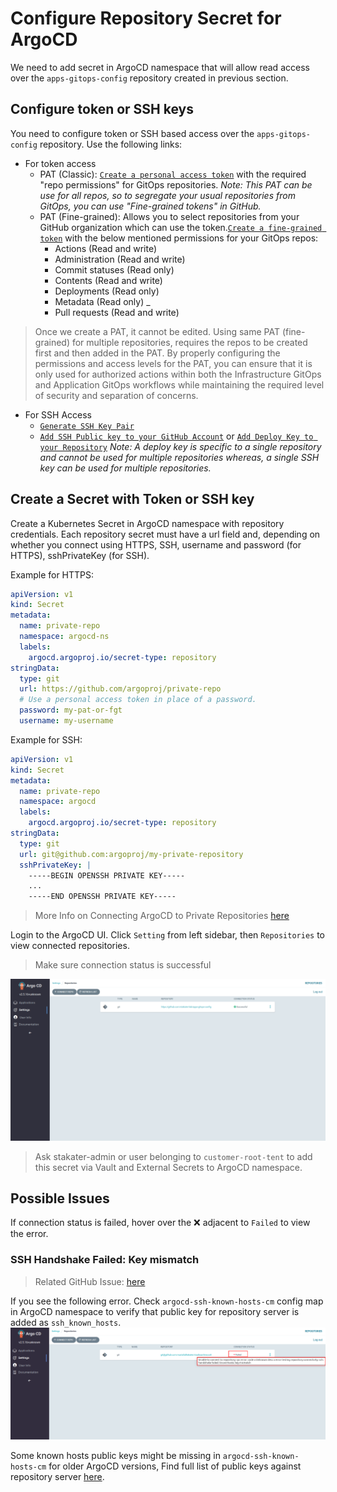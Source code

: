 # Configure Repository Secret for ArgoCD

We need to add secret in ArgoCD namespace that will allow read access over the `apps-gitops-config` repository created in previous section.

## Configure token or SSH keys

You need to configure token or SSH based access over the `apps-gitops-config` repository.
Use the following links:

- For token access
    - PAT (Classic): [`Create a personal access token`](https://docs.github.com/en/enterprise-server@3.4/authentication/keeping-your-account-and-data-secure/creating-a-personal-access-token) with the required "repo permissions" for GitOps repositories. *Note: This PAT can be use for all repos, so to segregate your usual repositories from GitOps, you can use "Fine-grained tokens" in GitHub.*
    - PAT (Fine-grained): Allows you to select repositories from your GitHub organization which can use the token.[`Create a fine-grained token`](https://github.blog/2022-10-18-introducing-fine-grained-personal-access-tokens-for-github/) with the below mentioned permissions for your GitOps repos:
       * Actions (Read and write)
       * Administration (Read and write)
       * Commit statuses (Read only)
       * Contents (Read and write)
       * Deployments (Read only)
       * Metadata (Read only) _
       * Pull requests (Read and write)
> Once we create a PAT, it cannot be edited. Using same PAT (fine-grained) for multiple repositories, requires the repos to be created first and then added in the PAT.
By properly configuring the permissions and access levels for the PAT, you can ensure that it is only used for authorized actions within both the Infrastructure GitOps and Application GitOps workflows while maintaining the required level of security and separation of concerns.  
- For SSH Access
    - [`Generate SSH Key Pair`](https://docs.github.com/en/authentication/connecting-to-github-with-ssh/generating-a-new-ssh-key-and-adding-it-to-the-ssh-agent#generating-a-new-ssh-key)
    - [`Add SSH Public key to your GitHub Account`](https://docs.github.com/en/authentication/connecting-to-github-with-ssh/adding-a-new-ssh-key-to-your-github-account) or [`Add Deploy Key to your Repository`](https://docs.github.com/en/authentication/connecting-to-github-with-ssh/managing-deploy-keys#deploy-keys) 
*Note: A deploy key is specific to a single repository and cannot be used for multiple repositories whereas, a single SSH key can be used for multiple repositories.*
 

## Create a Secret with Token or SSH key

Create a Kubernetes Secret in ArgoCD namespace with repository credentials. Each repository secret must have a url field and, depending on whether you connect using HTTPS, SSH, username and password (for HTTPS), sshPrivateKey (for SSH).

Example for HTTPS:

```yaml
apiVersion: v1
kind: Secret
metadata:
  name: private-repo
  namespace: argocd-ns
  labels:
    argocd.argoproj.io/secret-type: repository
stringData:
  type: git
  url: https://github.com/argoproj/private-repo
  # Use a personal access token in place of a password.
  password: my-pat-or-fgt
  username: my-username
```

Example for SSH:

```yaml
apiVersion: v1
kind: Secret
metadata:
  name: private-repo
  namespace: argocd
  labels:
    argocd.argoproj.io/secret-type: repository
stringData:
  type: git
  url: git@github.com:argoproj/my-private-repository
  sshPrivateKey: |
    -----BEGIN OPENSSH PRIVATE KEY-----
    ...
    -----END OPENSSH PRIVATE KEY-----
```

> More Info on Connecting ArgoCD to Private Repositories [here](https://argo-cd.readthedocs.io/en/stable/operator-manual/declarative-setup/#repositories)

Login to the ArgoCD UI. Click `Setting` from left sidebar, then `Repositories` to view connected repositories.
> Make sure connection status is successful

  ![`ArgoCD-repositories`](images/ArgoCD-repositories.png)

> Ask stakater-admin or user belonging to `customer-root-tent` to add this secret via Vault and External Secrets to ArgoCD namespace.

## Possible Issues

If connection status is failed, hover over the ❌ adjacent to `Failed` to view the error.

### SSH Handshake Failed: Key mismatch

> Related GitHub Issue: [here](https://github.com/argoproj/argo-cd/issues/7723)

If you see the following error. Check `argocd-ssh-known-hosts-cm` config map in ArgoCD namespace to verify that public key for repository server is added as `ssh_known_hosts`.
![`ArgoCD-repo-connection-ssh-issue`](images/ArgoCD-repo-connection-ssh-issue.png)

Some known hosts public keys might be missing in `argocd-ssh-known-hosts-cm` for older ArgoCD versions, Find full list of public keys against repository server [here](https://argo-cd.readthedocs.io/en/stable/operator-manual/declarative-setup/#ssh-known-host-public-keys).
